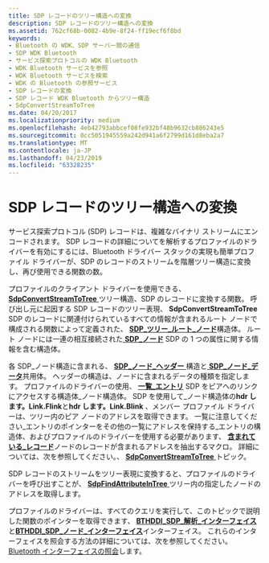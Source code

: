 ```yaml
---
title: SDP レコードのツリー構造への変換
description: SDP レコードのツリー構造への変換
ms.assetid: 762cf68b-0082-4b9e-8f24-ff19ecf6f8bd
keywords:
- Bluetooth の WDK、SDP サーバー間の通信
- SDP WDK Bluetooth
- サービス探索プロトコルの WDK Bluetooth
- WDK Bluetooth サービスを参照
- WDK Bluetooth サービスを検索
- WDK の Bluetooth の参照サービス
- SDP レコードの変換
- SDP レコード WDK Bluetooth からツリー構造
- SdpConvertStreamToTree
ms.date: 04/20/2017
ms.localizationpriority: medium
ms.openlocfilehash: 4eb42793abbcef08fe932bf48b9632cb886243e5
ms.sourcegitcommit: 0cc5051945559a242d941a6f2799d161d8eba2a7
ms.translationtype: MT
ms.contentlocale: ja-JP
ms.lasthandoff: 04/23/2019
ms.locfileid: "63328235"
---
```

# <a name="converting-sdp-records-to-a-tree-structure"></a>SDP レコードのツリー構造への変換


サービス探索プロトコル (SDP) レコードは、複雑なバイナリ ストリームにエンコードされます。 SDP レコードの詳細についてを解析するプロファイルのドライバーを有効にするには、Bluetooth ドライバー スタックの実現も簡単プロファイル ドライバーが、SDP のレコードのストリームを階層ツリー構造に変換し、再び使用できる関数の数。

プロファイルのクライアント ドライバーを使用できる、 [ **SdpConvertStreamToTree** ](https://msdn.microsoft.com/library/windows/hardware/ff536794)ツリー構造、SDP のレコードに変換する関数。 呼び出し元に起因する SDP レコードのツリー表現、 **SdpConvertStreamToTree** SDP のレコードに関連付けられているすべての情報が含まれるルート ノードで構成される関数によって定義された、 [ **SDP\_ツリー\_ルート\_ノード**](https://msdn.microsoft.com/library/windows/hardware/ff536851)構造体。 ルート ノードには一連の相互接続された[ **SDP\_ノード**](https://msdn.microsoft.com/library/windows/hardware/ff536848) SDP の 1 つの属性に関する情報を含む構造体。

各 SDP\_ノード構造に含まれる、 [ **SDP\_ノード\_ヘッダー** ](https://msdn.microsoft.com/library/windows/hardware/ff536850)構造と[ **SDP\_ノード\_データ**](https://msdn.microsoft.com/library/windows/hardware/ff536849)共用体。 ヘッダーの構造は、ノードに含まれるデータの種類を指定します。 プロファイルのドライバーの使用、 [**一覧\_エントリ**](https://msdn.microsoft.com/library/windows/hardware/ff554296) SDP をピアへのリンクにアクセスする構造体\_ノード構造体。 SDP を使用して\_ノード構造体の**hdr します。Link.Flink**と**hdr します。Link.Blink** 、メンバー プロファイル ドライバーは、ツリー内のピア ノードのアドレスを取得できます。 一覧に注意してください\_エントリのポインターをその他の一覧にアドレスを保持する\_エントリの構造体、およびプロファイルのドライバーを使用する必要があります、 [**含まれている\_レコード**](https://msdn.microsoft.com/library/windows/hardware/ff542043)ノードのレコードが含まれるアドレスを抽出するマクロ。 詳細については、次を参照してください。、 [ **SdpConvertStreamToTree** ](https://msdn.microsoft.com/library/windows/hardware/ff536794)トピック。

SDP レコードのストリームをツリー表現に変換すると、プロファイルのドライバーを呼び出すことが、 [ **SdpFindAttributeInTree** ](https://msdn.microsoft.com/library/windows/hardware/ff536838)ツリー内の指定したノードのアドレスを取得します。

プロファイルのドライバーは、すべてのクエリを実行して、このトピックで説明した関数のポインターを取得できます、 [ **BTHDDI\_SDP\_解析\_インターフェイス**](https://msdn.microsoft.com/library/windows/hardware/ff536636)と[**BTHDDI\_SDP\_ノード\_インターフェイス**](https://msdn.microsoft.com/library/windows/hardware/ff536635)インターフェイス。 これらのインターフェイスを照会する方法の詳細については、次を参照してください。 [Bluetooth インターフェイスの照会](querying-for-bluetooth-interfaces.md)します。

 

 






